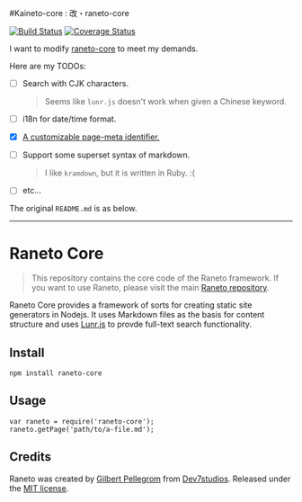 #Kaineto-core : 改・raneto-core

[![Build Status](https://travis-ci.org/moenayuki/kaineto-core.svg)](https://travis-ci.org/moenayuki/kaineto-core)
[![Coverage Status](https://coveralls.io/repos/moenayuki/kaineto-core/badge.png)](https://coveralls.io/r/moenayuki/kaineto-core)

I want to modify [raneto-core](https://github.com/gilbitron/Raneto-Core) to meet my demands.

Here are my TODOs:

 * [ ] Search with CJK characters.

     > Seems like `lunr.js` doesn't work when given a Chinese keyword.

 * [ ] i18n for date/time format.
 * [x] [A customizable page-meta identifier.](https://github.com/moenayuki/kaineto-core/wiki/Customize-metaReg)
 * [ ] Support some superset syntax of markdown.

     > I like `kramdown`, but it is written in Ruby. :(

 * [ ] etc...


The original `README.md` is as below.

- - - -

# Raneto Core

> This repository contains the core code of the Raneto framework. If you want to use Raneto, please visit the main [Raneto repository](https://github.com/gilbitron/Raneto).

Raneto Core provides a framework of sorts for creating static site generators in Nodejs. It uses Markdown files as the basis for content structure and uses [Lunr.js](http://lunrjs.com) to provde full-text search functionality.

## Install

    npm install raneto-core

## Usage

```
var raneto = require('raneto-core');
raneto.getPage('path/to/a-file.md');
```

## Credits

Raneto was created by [Gilbert Pellegrom](http://gilbert.pellegrom.me) from
[Dev7studios](http://dev7studios.com). Released under the [MIT license](https://raw.githubusercontent.com/gilbitron/Raneto-Core/master/LICENSE).
